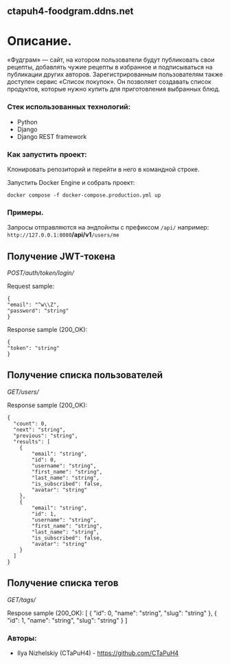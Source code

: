 ## ctapuh4-foodgram.ddns.net

# Описание.

«Фудграм» — сайт, на котором пользователи будут публиковать свои рецепты, добавлять чужие рецепты в избранное и подписываться на публикации других авторов. Зарегистрированным пользователям также доступен сервис «Список покупок». Он позволяет создавать список продуктов, которые нужно купить для приготовления выбранных блюд.

### Стек использованных технологий:

* Python
* Django
* Django REST framework

### Как запустить проект:

Клонировать репозиторий и перейти в него в командной строке.

Запустить Docker Engine и собрать проект:

```
docker compose -f docker-compose.production.yml up
```


### Примеры.
Запросы отправляются на эндпойнты c префиксом ```/api/```  например:
```http://127.0.0.1:8080```**/api/v1**```/users/me```

## Получение JWT-токена

*POST/auth/token/login/*

Request sample:

    {
    "email": "^w\\Z",
    "password": "string"
    }

Response sample (200_OK):

    {
    "token": "string"
    }

## Получение списка пользователей

*GET/users/*

Response sample (200_OK):

    {
      "count": 0,
      "next": "string",
      "previous": "string",
      "results": [
        {
            "email": "string",
            "id": 0,
            "username": "string",
            "first_name": "string",
            "last_name": "string",
            "is_subscribed": false,
            "avatar": "string"
        },
        {
            "email": "string",
            "id": 1,
            "username": "string",
            "first_name": "string",
            "last_name": "string",
            "is_subscribed": false,
            "avatar": "string"
        }
      ]
    }

## Получение списка тегов

*GET/tags/*

Respose sample (200_OK):
[
    {
        "id": 0,
        "name": "string",
        "slug": "string"
    },
    {
        "id": 1,
        "name": "string",
        "slug": "string"
    }
]

### Авторы:

* Ilya Nizhelskiy (CTaPuH4)  - https://github.com/CTaPuH4
